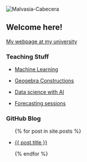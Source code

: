 ![Malvasia-Cabecera](https://github.com/fsansegundo/fsansegundo/assets/84834212/f9cce97c-1768-4396-9e9f-4979e7319918)

## Welcome here!



[My webpage at my university](https://web.comillas.edu/profesor/fsansegundo)


### Teaching Stuff

+ [Machine Learning](https://fsansegundo.github.io/MLMIC25_public/)

+ [Geogebra Constructions](https://www.geogebra.org/u/fernando.sansegundo)

+ [Data science with AI](https://bit.ly/IA_AD)

+ [Forecasting sessions](https://fsansegundo.github.io/frcst_imat_public/)

<!-- ### Medium Posts

+ Coming soon... -->

### GitHub Blog

<ul>

{% for post in site.posts %}

<li>

<a href="{{ post.url }}">{{ post.title }}</a>

</li>

{% endfor %}

</ul>
